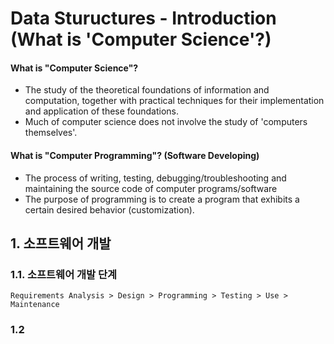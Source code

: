 # Data Stuructures - Introduction (What is 'Computer Science'?)

#### What is "Computer Science"?
- The study of the theoretical foundations of information and computation, together with practical techniques for their implementation and application of these foundations.
- Much of computer science does not involve the study of 'computers themselves'.

#### What is "Computer Programming"? (Software Developing)
- The process of writing, testing, debugging/troubleshooting and maintaining the source code of computer programs/software
- The purpose of programming is to create a program that exhibits a certain desired behavior (customization).

## 1. 소프트웨어 개발

### 1.1. 소프트웨어 개발 단계
    Requirements Analysis > Design > Programming > Testing > Use > Maintenance

### 1.2 